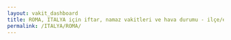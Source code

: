 ```yaml
---
layout: vakit_dashboard
title: ROMA, ITALYA için iftar, namaz vakitleri ve hava durumu - ilçe/eyalet seç
permalink: /ITALYA/ROMA/
---
```


<script type="text/javascript">
  var GLOBAL_COUNTRY = 'ITALYA';
  var GLOBAL_CITY = 'ROMA';
  var GLOBAL_STATE = '';
  var lat = 72;
  var lon = 21;
</script>
